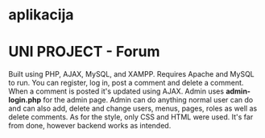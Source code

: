 # aplikacija
# UNI PROJECT - Forum
Built using PHP, AJAX, MySQL, and XAMPP. Requires Apache and MySQL to run.
You can register, log in, post a comment and delete a comment. When a comment is posted it's updated using AJAX. Admin uses **admin-login.php** for the admin page.
Admin can do anything normal user can do and can also add, delete and change users, menus, pages, roles as well as delete comments. As for the style, only CSS and 
HTML were used. It's far from done, however backend works as intended.
